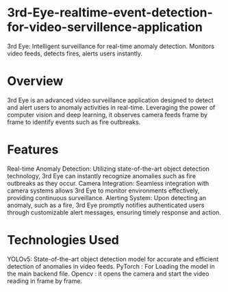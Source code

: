 # 3rd-Eye-realtime-event-detection-for-video-servillence-application
3rd Eye: Intelligent surveillance for real-time anomaly detection. Monitors video feeds, detects fires, alerts users instantly.

# Overview
3rd Eye is an advanced video surveillance application designed to detect and alert users to anomaly activities in real-time. Leveraging the power of computer vision and deep learning, it observes camera feeds frame by frame to identify events such as fire outbreaks.

# Features
Real-time Anomaly Detection: Utilizing state-of-the-art object detection technology, 3rd Eye can instantly recognize anomalies such as fire outbreaks as they occur.
Camera Integration: Seamless integration with camera systems allows 3rd Eye to monitor environments effectively, providing continuous surveillance.
Alerting System: Upon detecting an anomaly, such as a fire, 3rd Eye promptly notifies authenticated users through customizable alert messages, ensuring timely response and action.

# Technologies Used
YOLOv5: State-of-the-art object detection model for accurate and efficient detection of anomalies in video feeds.
PyTorch : For Loading the model in the main backend file.
Opencv : it opens the camera and start the video reading in frame by frame.

